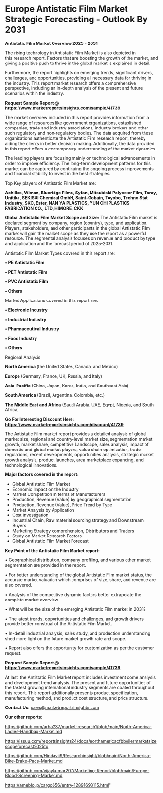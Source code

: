 # Europe Antistatic Film Market Strategic Forecasting - Outlook By 2031

<Strong> Antistatic Film Market Overview 2025 - 2031</strong>

The rising technology in Antistatic Film Market is also depicted in this research report. Factors that are boosting the growth of the market, and giving a positive push to thrive in the global market is explained in detail.

Furthermore, the report highlights on emerging trends, significant drivers, challenges, and opportunities, providing all necessary data for thriving in the industry. This report market research offers a comprehensive perspective, including an in-depth analysis of the present and future scenarios within the industry.

<strong>Request Sample Report @ <a href=https://www.marketreportsinsights.com/sample/41739>https://www.marketreportsinsights.com/sample/41739</a></strong>

The market overview included in this report provides information from a wide range of resources like government organizations, established companies, trade and industry associations, industry brokers and other such regulatory and non-regulatory bodies. The data acquired from these organizations authenticate the Antistatic Film research report, thereby aiding the clients in better decision making. Additionally, the data provided in this report offers a contemporary understanding of the market dynamics.

The leading players are focusing mainly on technological advancements in order to improve efficiency. The long-term development patterns for this market can be captured by continuing the ongoing process improvements and financial stability to invest in the best strategies.

Top Key players of Antistatic Film Market are:

<strong>Achilles, Wiman, Blueridge Films, Syfan, Mitsubishi Polyester Film, Toray, Unitika, SEKISUI Chemical GmbH, Saint-Gobain, Toyobo, Techno Stat Industry, SKC, Ester, NAN YA PLASTICS, YUN CHI PLASTICS FABRICATION CO., LTD, HIMORE, CKK</strong>

<strong><b>Global Antistatic Film Market Scope and Size:</b></strong>
The Antistatic Film market is declared segment by company, region (country), type, and application. Players, stakeholders, and other participants in the global Antistatic Film market will gain the market scope as they use the report as a powerful resource. The segmental analysis focuses on revenue and product by type and application and the forecast period of 2025-2031.

Antistatic Film Market Types covered in this report are:

<strong>•  PE Antistatic Film

•  PET Antistatic Film

•  PVC Antistatic Film

•  Others</strong>

Market Applications covered in this report are:

<strong>•  Electronic Industry

•  Industrial Industry

•  Pharmaceutical Industry

•  Food Industry

•  Others</strong> 

Regional Analysis

<strong>North America</strong> (the United States, Canada, and Mexico)

<strong>Europe</strong> (Germany, France, UK, Russia, and Italy)

<strong>Asia-Pacific</strong> (China, Japan, Korea, India, and Southeast Asia)

<strong>South America</strong> (Brazil, Argentina, Colombia, etc.)

<strong>The Middle East and Africa</strong> (Saudi Arabia, UAE, Egypt, Nigeria, and South Africa)

<strong>Go For Interesting Discount Here: <a href=https://www.marketreportsinsights.com/discount/41739>https://www.marketreportsinsights.com/discount/41739</a></strong>

The Antistatic Film market report provides a detailed analysis of global market size, regional and country-level market size, segmentation market growth, market share, competitive Landscape, sales analysis, impact of domestic and global market players, value chain optimization, trade regulations, recent developments, opportunities analysis, strategic market growth analysis, product launches, area marketplace expanding, and technological innovations.

<strong><b>Major factors covered in the report:</b></strong>
<ul>
  <li>Global Antistatic Film Market </li>
  <li>Economic Impact on the Industry</li>
  <li>Market Competition in terms of Manufacturers</li>
  <li>Production, Revenue (Value) by geographical segmentation</li>
  <li>Production, Revenue (Value), Price Trend by Type</li>
  <li>Market Analysis by Application</li>
  <li>Cost Investigation</li>
  <li>Industrial Chain, Raw material sourcing strategy and Downstream Buyers</li>
  <li>Marketing Strategy comprehension, Distributors and Traders</li>
  <li>Study on Market Research Factors</li>
  <li>Global Antistatic Film Market Forecast</li>
</ul>

<strong><b>Key Point of the Antistatic Film Market report:</b></strong>

• Geographical distribution, company profiling, and various other market segmentation are provided in the report.

• For better understanding of the global Antistatic Film market status, the accurate market valuation which comprises of size, share, and revenue are also covered.

• Analysis of the competitive dynamic factors better extrapolate the complete market overview

• What will be the size of the emerging Antistatic Film market in 2031?

• The latest trends, opportunities and challenges, and growth drivers provide better construal of the Antistatic Film Market.

• In-detail industrial analysis, sales study, and production understanding shed more light on the future market growth rate and scope.

• Report also offers the opportunity for customization as per the customer request.

<strong>Request Sample Report @ <a href=https://www.marketreportsinsights.com/sample/41739>https://www.marketreportsinsights.com/sample/41739</a></strong>

At last, the Antistatic Film Market report includes investment come analysis and development trend analysis. The present and future opportunities of the fastest growing international industry segments are coated throughout this report. This report additionally presents product specification, manufacturing method, and product cost structure, and price structure.

<strong>Contact Us:</strong>
sales@marketreportsinsights.com

<strong>Our other reports:</strong>

<a href=https://github.com/arha237/market-research1/blob/main/North-America-Ladies-Handbag-Market.md>https://github.com/arha237/market-research1/blob/main/North-America-Ladies-Handbag-Market.md</a>

<a href=https://issuu.com/reportsinsights24/docs/northamericacfbboilermarketsizescopeforecast2025to>https://issuu.com/reportsinsights24/docs/northamericacfbboilermarketsizescopeforecast2025to</a>

<a href=https://github.com/Hindavii9/Researchinsight/blob/main/North-America-Bike-Brake-Pads-Market.md>https://github.com/Hindavii9/Researchinsight/blob/main/North-America-Bike-Brake-Pads-Market.md</a>

<a href=https://github.com/vijaykumar207/Marketing-Report/blob/main/Europe-Blood-Screening-Market.md>https://github.com/vijaykumar207/Marketing-Report/blob/main/Europe-Blood-Screening-Market.md</a>

<a href=https://ameblo.jp/cargo656/entry-12891693115.html>https://ameblo.jp/cargo656/entry-12891693115.html</a>"
